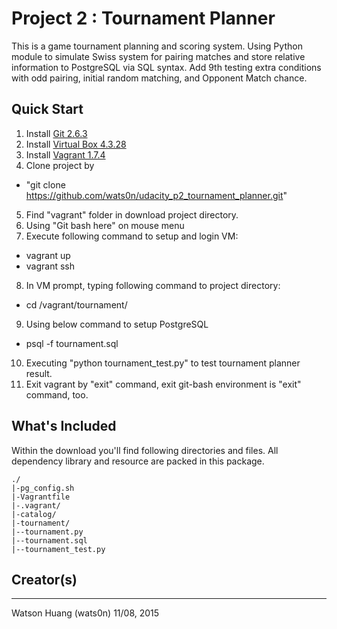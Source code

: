 # Project 2 : Tournament Planner

This is a game tournament planning and scoring system. Using Python module to simulate Swiss system for pairing matches and store relative information to PostgreSQL via SQL syntax.
Add 9th testing extra conditions with odd pairing, initial random matching, and Opponent Match chance.

## Quick Start

1. Install [Git 2.6.3](http://git-scm.com/downloads)
2. Install [Virtual Box 4.3.28](https://www.virtualbox.org/wiki/Download_Old_Builds_4_3)
3. Install [Vagrant 1.7.4](https://www.vagrantup.com/downloads.html)
4. Clone project by 
  * "git clone https://github.com/wats0n/udacity_p2_tournament_planner.git"
5. Find "vagrant" folder in download project directory.
6. Using "Git bash here" on mouse menu
7. Execute following command to setup and login VM:
  * vagrant up
  * vagrant ssh
8. In VM prompt, typing following command to project directory:
  * cd /vagrant/tournament/
9. Using below command to setup PostgreSQL
  * psql -f tournament.sql
10. Executing "python tournament_test.py" to test tournament planner result.
11. Exit vagrant by "exit" command, exit git-bash environment is "exit" command, too.

## What's Included

Within the download you'll find following directories and files.
All dependency library and resource are packed in this package.

```
./
|-pg_config.sh
|-Vagrantfile
|-.vagrant/
|-catalog/
|-tournament/
|--tournament.py
|--tournament.sql
|--tournament_test.py

```

## Creator(s)
------
Watson Huang (wats0n)
11/08, 2015